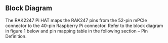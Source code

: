 ## Block Diagram

The RAK2247 Pi HAT maps the RAK247 pins from the 52-pin mPCIe connector to the 40-pin Raspberry Pi connector. Refer to the block diagram in figure 1 below and pin mapping table in the following section – Pin Definition.

<rk-img
  src="/assets/images/datasheet/rak2247-pi-hat/rak2247_block_diagram.png"
  width="100%"
  caption="RAK2247 Pi HAT Block Diagram"
/>
